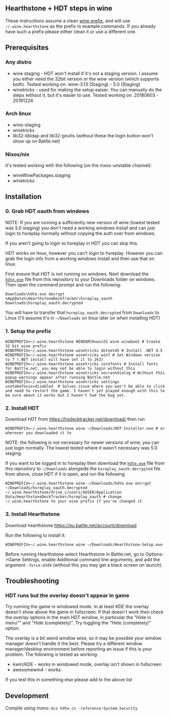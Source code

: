 ## Hearthstone + HDT steps in wine
These instructions assume a clean [wine prefix](https://wiki.winehq.org/FAQ#Wineprefixes), and will use `~/.wine.hearthstone` as the prefix in example commands. If you already have such a prefix please either clean it or use a different one.

## Prerequisites
### Any distro
- wine staging - HDT won't install if it's not a staging version. I assume you either need the 32bit version or the wow version (which supports both). Tested working on: wine-3.13 (Staging) - 5.0 (Staging)
- winetricks - used for making the setup eaiser. You can manually do the steps without it, but it's easier to use. Tested working on: 20180603 - 20191224
### Arch linux
- wine-staging
- winetricks
- lib32-libldap and lib32-gnutls (without these the login button won't show up on Battle.net)
### Nixos/nix
It's tested working with the following (on the nixos-unstable channel):
- wineWowPackages.staging
- winetricks

## Installation

### 0. Grab HDT oauth from windows

NOTE: If you are running a sufficiently new version of wine (lowest tested was 5.0 staging) you don't need a working windows install and can just login to hsreplay normally without copying the auth over from windows.

If you aren't going to login to hsreplay in HDT you can skip this.

HDT works on linux, however you can't login to hsreplay. However you can grab the login info from a working windows install and then use that on linux. 

First ensure that HDT is not running on windows. Next download the [`hdte.exe`](https://github.com/borisbabic/hearthstone_hdt_linux/raw/master/hdte.exe) file from this repository to your Downloads folder on windows. Then open the command prompt and run the following:

```shell
Downloads\hdte.exe decrypt %AppData%\HearthstoneDeckTracker\hsreplay_oauth Downloads\hsreplay_oauth.decrypted
```

You will have to transfer that `hsreplay_oauth.decrypted` from `Downloads` to Linux (I'll assume it's in `~/Downloads` on linux later on when installing HDT) 

### 1. Setup the prefix
```shell
WINEPREFIX=~/.wine.hearthstone WINEARCH=win32 wine wineboot # Create 32 bit wine prefix
WINEPREFIX=~/.wine.hearthstone winetricks dotnet45 # Install .NET 4.5
WINEPREFIX=~/.wine.hearthstone winetricks win7 # Set Windows version to 7 (.NET install will have set it to 2k3)
WINEPREFIX=~/.wine.hearthstone winetricks corefonts # Install fonts for Battle.net, you may not be able to login without this
WINEPREFIX=~/.wine.hearthstone winetricks nocrashdialog # Without this popup warnings appear after running Battle.net
WINEPREFIX=~/.wine.hearthstone winetricks settings usetakefocus=disabled  # Solves issue where you won't be able to click and need to restart the game. I haven't yet played enough with this to be sure about it works but I haven't had the bug yet.
```

### 2. Install HDT

Download HDT from https://hsdecktracker.net/download/ then run

```shell
WINEPREFIX=~/.wine.hearthstone wine ~/Downloads/HDT-Installer.exe # or wherever you downloaded it to
```
NOTE: the following is not necessary for newer versions of wine, you can just login normally. The lowest tested where it wasn't necessary was 5.0 staging

If you want to be logged in to hsreplay then download the [`hdte.exe`](https://github.com/borisbabic/hearthstone_hdt_linux/raw/master/hdte.exe) file from this repository to `~/Downloads` alongside the `hsreplay_oauth.decrypted` file from above, close HDT if it is open, and run the following

```shell
WINEPREFIX=~/.wine.hearthstone wine ~/Downloads/hdte.exe encrypt ~/Downloads/hsreplay_oauth.decrypted ~/.wine.hearthstone/drive_c/users/$USER/Application Data/HearthstoneDeckTracker/hsreplay_oauth # change ~/.wine.hearthstone to your wine prefix if you've changed it 
```

### 3. Install Hearthstone
Download hearthstone https://eu.battle.net/account/download

Run the following to install it:

```shell
WINEPREFIX=~/.wine.hearthstone wine ~/Downloads/Hearthstone-Setup.exe 
```

Before running Hearthstone select Hearthstone in Battle.net, go to Options->Game Settings, enable Additional command line arguments, and add the argument `-force-d3d9` (without this you may get a black screen on launch).

## Troubleshooting
### HDT runs but the overlay doesn't appear in game
Try running the game in windowed mode. In at least KDE the overlay doesn't show above the game in fullscreen. If that doesn't work then check the overlay options in the main HDT window, in particular the "Hide in menu"" and "Hide (completely)". Try toggling the "Hide (completely)" option.

The overlay is a bit weird window wise, so it may be possible your window manager doesn't handle it the best. Please try a different window manager/desktop environment before reporting an issue if this is your problem. The following is tested as working:

- kwin/KDE - works in windowed mode, overlay isn't shown in fullscreen
- awesomewm4 - works

If you test this in something else please add to the above list
## Development

Compile using mono: `mcs hdte.cs -reference:System.Security`
